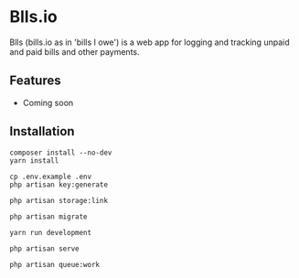 # Blls.io

Blls (bills.io as in 'bills I owe') is a web app for logging and tracking unpaid and paid bills and other payments.

## Features

* Coming soon

## Installation

```
composer install --no-dev
yarn install

cp .env.example .env
php artisan key:generate

php artisan storage:link

php artisan migrate

yarn run development

php artisan serve

php artisan queue:work
```
